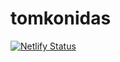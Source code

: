 # tomkonidas

[![Netlify Status](https://api.netlify.com/api/v1/badges/08854d00-6592-4929-93cc-7b9e1f877511/deploy-status)](https://app.netlify.com/sites/tomkonidas/deploys)
